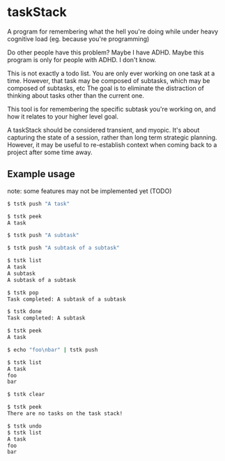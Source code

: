 # taskStack

A program for remembering what the hell you're doing while under heavy 
cognitive load (eg. because you're programming)

Do other people have this problem? Maybe I have ADHD. Maybe this program is only for people with ADHD. I don't know.

This is not exactly a todo list. You are only ever working on one task at a time. 
However, that task may be composed of subtasks, which may be composed of subtasks, etc
The goal is to eliminate the distraction of thinking about tasks other than the current one.

This tool is for remembering the specific subtask you're working on, and how it relates to your higher level goal.

A taskStack should be considered transient, and myopic. It's about capturing the state of a session, rather
than long term strategic planning. However, it may be useful to re-establish context when coming back to a project after some time away.

## Example usage

note: some features may not be implemented yet (TODO)

```bash
$ tstk push "A task"

$ tstk peek
A task

$ tstk push "A subtask"

$ tstk push "A subtask of a subtask"

$ tstk list
A task
A subtask
A subtask of a subtask

$ tstk pop
Task completed: A subtask of a subtask

$ tstk done
Task completed: A subtask

$ tstk peek
A task

$ echo "foo\nbar" | tstk push

$ tstk list
A task
foo
bar

$ tstk clear

$ tstk peek
There are no tasks on the task stack!

$ tstk undo
$ tstk list
A task
foo
bar

```

